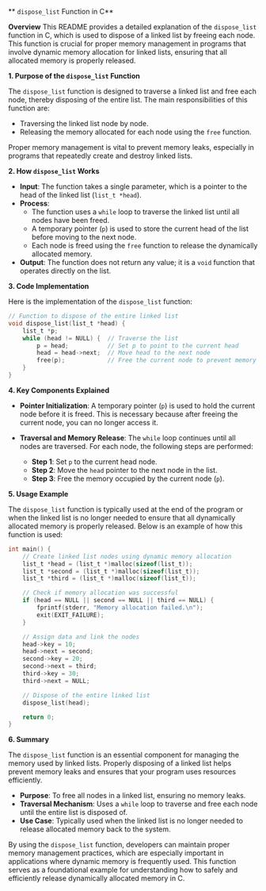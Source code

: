 ** `dispose_list` Function in C**

**Overview**
This README provides a detailed explanation of the `dispose_list` function in C, which is used to dispose of a linked list by freeing each node. This function is crucial for proper memory management in programs that involve dynamic memory allocation for linked lists, ensuring that all allocated memory is properly released.

**1. Purpose of the `dispose_list` Function**

The `dispose_list` function is designed to traverse a linked list and free each node, thereby disposing of the entire list. The main responsibilities of this function are:

- Traversing the linked list node by node.
- Releasing the memory allocated for each node using the `free` function.

Proper memory management is vital to prevent memory leaks, especially in programs that repeatedly create and destroy linked lists.

**2. How `dispose_list` Works**

- **Input**: The function takes a single parameter, which is a pointer to the head of the linked list (`list_t *head`).
- **Process**:
  - The function uses a `while` loop to traverse the linked list until all nodes have been freed.
  - A temporary pointer (`p`) is used to store the current head of the list before moving to the next node.
  - Each node is freed using the `free` function to release the dynamically allocated memory.
- **Output**: The function does not return any value; it is a `void` function that operates directly on the list.

**3. Code Implementation**

Here is the implementation of the `dispose_list` function:

```c
// Function to dispose of the entire linked list
void dispose_list(list_t *head) {
    list_t *p;
    while (head != NULL) {  // Traverse the list
        p = head;           // Set p to point to the current head
        head = head->next;  // Move head to the next node
        free(p);            // Free the current node to prevent memory leaks
    }
}
```

**4. Key Components Explained**

- **Pointer Initialization**: A temporary pointer (`p`) is used to hold the current node before it is freed. This is necessary because after freeing the current node, you can no longer access it.

- **Traversal and Memory Release**: The `while` loop continues until all nodes are traversed. For each node, the following steps are performed:
  - **Step 1**: Set `p` to the current head node.
  - **Step 2**: Move the `head` pointer to the next node in the list.
  - **Step 3**: Free the memory occupied by the current node (`p`).

**5. Usage Example**

The `dispose_list` function is typically used at the end of the program or when the linked list is no longer needed to ensure that all dynamically allocated memory is properly released. Below is an example of how this function is used:

```c
int main() {
    // Create linked list nodes using dynamic memory allocation
    list_t *head = (list_t *)malloc(sizeof(list_t));
    list_t *second = (list_t *)malloc(sizeof(list_t));
    list_t *third = (list_t *)malloc(sizeof(list_t));

    // Check if memory allocation was successful
    if (head == NULL || second == NULL || third == NULL) {
        fprintf(stderr, "Memory allocation failed.\n");
        exit(EXIT_FAILURE);
    }

    // Assign data and link the nodes
    head->key = 10;
    head->next = second;
    second->key = 20;
    second->next = third;
    third->key = 30;
    third->next = NULL;

    // Dispose of the entire linked list
    dispose_list(head);

    return 0;
}
```

**6. Summary**

The `dispose_list` function is an essential component for managing the memory used by linked lists. Properly disposing of a linked list helps prevent memory leaks and ensures that your program uses resources efficiently.

- **Purpose**: To free all nodes in a linked list, ensuring no memory leaks.
- **Traversal Mechanism**: Uses a `while` loop to traverse and free each node until the entire list is disposed of.
- **Use Case**: Typically used when the linked list is no longer needed to release allocated memory back to the system.

By using the `dispose_list` function, developers can maintain proper memory management practices, which are especially important in applications where dynamic memory is frequently used. This function serves as a foundational example for understanding how to safely and efficiently release dynamically allocated memory in C.

